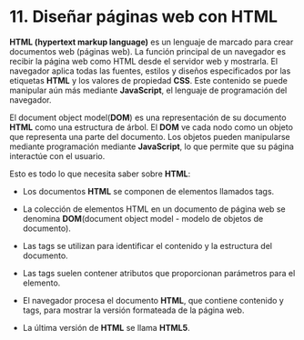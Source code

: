 # 11. Diseñar páginas web con HTML

**HTML (hypertext markup language)** es un lenguaje de marcado para crear documentos web (páginas web). La función principal de un navegador es recibir la página web como HTML desde el servidor web y mostrarla. El navegador aplica todas las fuentes, estilos y diseños especificados por las etiquetas **HTML** y los valores de propiedad **CSS**. Este contenido se puede manipular aún más mediante **JavaScript**, el lenguaje de programación del navegador.

El document object model(**DOM**) es una representación de su documento **HTML** como una estructura de árbol. El **DOM** ve cada nodo como un objeto que representa una parte del documento. Los objetos pueden manipularse mediante programación mediante **JavaScript**, lo que permite que su página interactúe con el usuario.

Esto es todo lo que necesita saber sobre **HTML**:

* Los documentos **HTML** se componen de elementos llamados tags.

* La colección de elementos HTML en un documento de página web se denomina **DOM**(document object model - modelo de objetos de documento).

* Las tags se utilizan para identificar el contenido y la estructura del documento.

* Las tags suelen contener atributos que proporcionan parámetros para el elemento.

* El navegador procesa el documento **HTML**, que contiene contenido y tags, para mostrar la versión formateada de la página web.

* La última versión de **HTML** se llama **HTML5**.
